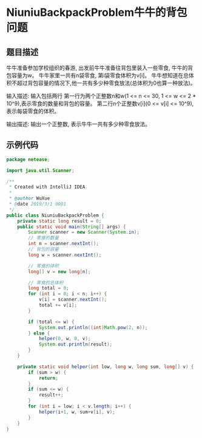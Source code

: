 # NiuniuBackpackProblem牛牛的背包问题
## 题目描述
牛牛准备参加学校组织的春游, 出发前牛牛准备往背包里装入一些零食, 牛牛的背包容量为w。
牛牛家里一共有n袋零食, 第i袋零食体积为v[i]。
牛牛想知道在总体积不超过背包容量的情况下,他一共有多少种零食放法(总体积为0也算一种放法)。

输入描述:
输入包括两行
第一行为两个正整数n和w(1 <= n <= 30, 1 <= w <= 2 * 10^9),表示零食的数量和背包的容量。
第二行n个正整数v[i](0 <= v[i] <= 10^9),表示每袋零食的体积。

输出描述:
输出一个正整数, 表示牛牛一共有多少种零食放法。
## 示例代码
```java
package netease;

import java.util.Scanner;

/**
 * Created with IntelliJ IDEA.
 *
 * @author WuXue
 * @date 2019/3/1 0001
 */
public class NiuniuBackpackProblem {
    private static long result = 0;
    public static void main(String[] args) {
        Scanner scanner = new Scanner(System.in);
        // 零食的数量
        int n = scanner.nextInt();
        // 背包的容量
        long w = scanner.nextInt();

        // 零食的体积
        long[] v = new long[n];

        // 零食的总体积
        long total = 0;
        for (int i = 0; i < n; i++) {
            v[i] = scanner.nextInt();
            total += v[i];
        }

        if (total <= w) {
            System.out.println((int)Math.pow(2, n));
        } else {
            helper(0, w, 0, v);
            System.out.println(result);
        }
    }

    private static void helper(int low, long w, long sum, long[] v) {
        if (sum > w) {
            return;
        }
        if (sum <= w) {
            result++;
        }
        for (int i = low; i < v.length; i++) {
            helper(i+1, w, sum+v[i], v);
        }
    }
}

```
